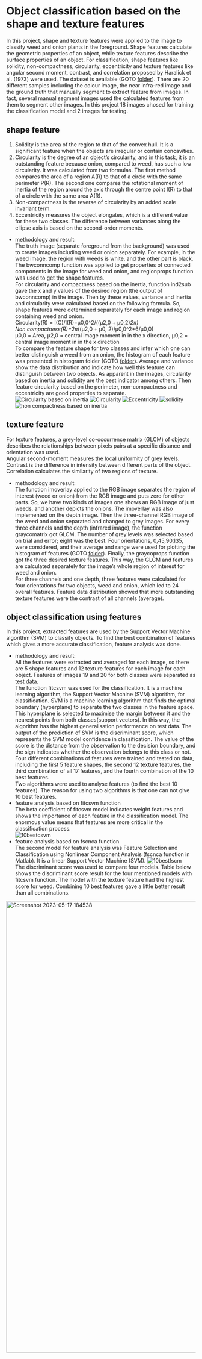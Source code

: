 # Object classification based on the shape and texture features<br/>
In this project, shape and texture features were applied to the image to classify weed and onion plants in the foreground. Shape features calculate the geometric properties of an object, while texture features describe the surface properties of an object. For classification, shape features like solidity, non-compactness, circularity, eccentricity and texture features like angular second moment, contrast, and correlation proposed by Haralick et al. (1973) were used. The dataset is available (GOTO [folder](https://github.com/Afsaneh-Karami/Computer_Vision/tree/main/object%20classification%20with%20shape%20and%20texture%20feature/Dataset)). There are 20 different samples including the colour image, the near infra-red image and the ground truth that manually segment to extract feature from images. In fact, several manual segment images used the calculated features from them to segment other images. In this project 18 images chosed for training the classification model and 2 imsges for testing.<br />
## shape feature <br/>
1. Solidity is the area of the region to that of the convex hull. It is a significant feature when the objects are irregular or contain concavities. <br />
2. Circularity is the degree of an object’s circularity, and in this task, it is an outstanding feature because onion, compared to weed, has such a low circularity. It was calculated from two formulas. The first method compares the area of a region A(R) to that of a circle with the same perimeter P(R). The second one compares the rotational moment of inertia of the region around the axis through the centre point I(R) to that of a circle with the same area A(R). <br />
3. Non-compactness is the reverse of circularity by an added scale invariant term. <br />
4. Eccentricity measures the object elongates, which is a different value for these two classes. The difference between variances along the ellipse axis is based on the second-order moments. <br />
* methodology and result:<br />
The truth image (separate foreground from the background)
was used to create images including weed or onion separately.
For example, in the weed image, the region with weeds is
white, and the other part is black. The bwconncomp function
was applied to get properties of connected components in the
image for weed and onion, and regionprops function was used
to get the shape features. <br />
For circularity and compactness based on the inertia, function
ind2sub gave the x and y values of the desired region (the
output of bwconncomp) in the image. Then by these values,
variance and inertia and circularity were calculated based on the following formula. So, shape
features were determined separately for each image and region
containing weed and onion. <br />
Circularity(R) = I(C)/I(R)=µ0,0^2/((µ2,0 + µ0,2)*2π) <br />
Non compactness(R)=2π*((µ2,0 + µ0, 2)/µ0,0^2+6/µ0,0) <br />
µ0,0 = Area, µ2,0 = central image moment in  in the x direction, µ0,2 = central image moment in  in the x direction <br />
To compare the feature shape for two classes and infer
which one can better distinguish a weed from an onion, the
histogram of each feature was presented in histogram folder (GOTO [folder](https://github.com/Afsaneh-Karami/Computer_Vision/tree/main/object%20classification%20with%20shape%20and%20texture%20feature/histogram)).
Average and variance show the data distribution and indicate
how well this feature can distinguish between two objects. As
apparent in the images, circularity based on inertia and solidity
are the best indicator among others. Then feature circularity
based on the perimeter, non-compactness and eccentricity are
good properties to separate. 
![Circularity based on inertia](https://github.com/Afsaneh-Karami/Computer_Vision/assets/78735911/0cf4b878-73d3-4aca-bd52-3b7e5825a8a5)
![Circularity](https://github.com/Afsaneh-Karami/Computer_Vision/assets/78735911/a72b721f-cf81-4a1d-bff1-f49b77f1b242)
![Eccentricity](https://github.com/Afsaneh-Karami/Computer_Vision/assets/78735911/d8e59734-a9c5-4d44-8d0b-661b7a8f912f)
![solidity](https://github.com/Afsaneh-Karami/Computer_Vision/assets/78735911/28acc7cd-1380-4339-a424-2da2218dcef5)
![non compactness based on inertia](https://github.com/Afsaneh-Karami/Computer_Vision/assets/78735911/4f87f1e3-87c7-4efd-a0bf-2855b8bc1e27)
## texture feature <br/>
For texture features, a grey-level co-occurrence matrix
(GLCM) of objects describes the relationships between pixels
pairs at a specific distance and orientation was used. <br />
Angular second-moment measures the local uniformity of grey
levels.<br />
Contrast is the difference in intensity between different parts of the object.<br />
Correlation calculates the similarity of two regions of texture. <br />
* methodology and result:<br />
The function imoverlay applied to the RGB image separates
the region of interest (weed or onion) from the RGB image and
puts zero for other parts. So, we have two kinds of images one
shows an RGB image of just weeds, and another depicts the
onions. The imoverlay was also implemented on the depth
image. Then the three-channel RGB image of the weed and
onion separated and changed to grey images. For every three
channels and the depth (infrared image), the function graycomatrix got GLCM.
The number of grey levels was selected based on trial and
error; eight was the best.
Four orientations, 0,45,90,135, were considered, and their
average and range were used for plotting the histogram of
features (GOTO [folder](https://github.com/Afsaneh-Karami/Computer_Vision/tree/main/object%20classification%20with%20shape%20and%20texture%20feature/histogram)). Finally, the graycoprops function got the three desired texture features. This way, the GLCM and features are
calculated separately for the image’s whole region of interest
for weed and onion. <br />
For three channels and one depth, three features were
calculated for four orientations for two objects, weed and
onion, which led to 24 overall features. Feature data distribution showed that
more outstanding texture features were the contrast of all
channels (average). 
## object classification using features <br/>
In this project, extracted features are used by the Support
Vector Machine algorithm (SVM) to classify objects. To find
the best combination of features which gives a more accurate
classification, feature analysis was done.
* methodology and result:<br />
All the features were extracted and averaged for each image,
so there are 5 shape features and 12 texture features for
each image for each object. Features of images 19 and 20
for both classes were separated as test data. <br />
The function fitcsvm was used for the classification. It is a machine learning
algorithm, the Support Vector Machine (SVM) algorithm,
for classification. SVM is a machine learning algorithm that finds the optimal boundary (hyperplane) to separate the two
classes in the feature space. This hyperplane is selected
to maximise the margin between it and the nearest points
from both classes(support vectors). In this way, the algorithm
has the highest generalisation performance on test data. The
output of the prediction of SVM is the discriminant score,
which represents the SVM model confidence in classification.
The value of the score is the distance from the observation
to the decision boundary, and the sign indicates whether
the observation belongs to this class or not. <br />
Four different combinations of features were trained and tested on data,
including the first 5 feature shapes, the second 12 texture
features, the third combination of all 17 features, and the
fourth combination of the 10 best features. <br />
Two algorithms were used to analyse features (to find the best 10 features).
The reason for using two algorithms is that one can not give 10 best features. 
* feature analysis based on fitcsvm function<br />
The beta coefficient of fitcsvm model indicates weight features and shows the importance of each feature in the classification
model. The enormous value means that features are more critical in the classification process. <br />
![10bestcsvm](https://github.com/Afsaneh-Karami/Computer_Vision/assets/78735911/65e18514-287f-4efe-a3ff-d5fd79c4bd45)<br />
* feature analysis based on fscnca function<br />
The second model for feature analysis was Feature Selection and Classification using
Nonlinear Component Analysis (fscnca function in Matlab).
It is a linear Support Vector Machine (SVM). 
![10bestfscm](https://github.com/Afsaneh-Karami/Computer_Vision/assets/78735911/db9c94c4-4b76-419c-96c4-a5d110944f6a)<br />
The discriminant score was used to compare four models. Table below shows the discriminant
score result for the four mentioned models with fitcsvm
function. The model with the texture feature had the highest
score for weed. Combining 10 best features gave a little better
result than all combinations. <br />
<img width="1200" alt="Screenshot 2023-05-17 184538" src="https://github.com/Afsaneh-Karami/Computer_Vision/assets/78735911/87766bbf-7121-4015-bfc7-04f261332ea3">

